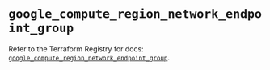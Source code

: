 # `google_compute_region_network_endpoint_group`

Refer to the Terraform Registry for docs: [`google_compute_region_network_endpoint_group`](https://registry.terraform.io/providers/hashicorp/google-beta/6.19.0/docs/resources/google_compute_region_network_endpoint_group).
